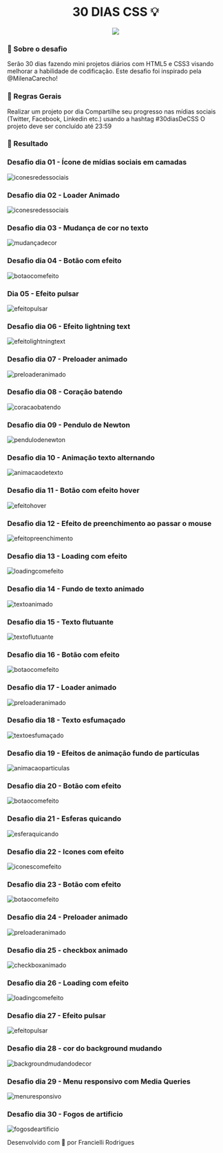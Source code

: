 <h1 align="center">
30 DIAS CSS 💡
</h1>
<p align="center">
<a target="_blank" rel="noopener noreferrer" href="https://camo.githubusercontent.com/66fe19848b26f90cf13a99b798f742a9e7809b27/68747470733a2f2f696d672e736869656c64732e696f2f62616467652f746563682d66726f6e742d2d656e642d627269676874677265656e"><img src="https://camo.githubusercontent.com/66fe19848b26f90cf13a99b798f742a9e7809b27/68747470733a2f2f696d672e736869656c64732e696f2f62616467652f746563682d66726f6e742d2d656e642d627269676874677265656e" data-canonical-src="https://img.shields.io/badge/tech-front--end-brightgreen" style="max-width:100%;"></a>

### 🧐 Sobre o desafio 


Serão 30 dias fazendo mini projetos diários com HTML5 e CSS3 visando melhorar a habilidade de codificação. Este desafio foi inspirado pela @MilenaCarecho!

### 🚨 Regras Gerais

Realizar um projeto por dia
Compartilhe seu progresso nas mídias sociais (Twitter, Facebook, Linkedin etc.) usando a hashtag #30diasDeCSS
O projeto deve ser concluído até 23:59

### 🎉 Resultado

### Desafio dia 01 - Ícone de mídias sociais em camadas
<img alt="iconesredessociais" src="https://ik.imagekit.io/atnyozbx9v/redessociais_qyAJc0W5h.gif">


### Desafio dia 02 - Loader Animado
<img alt="iconesredessociais" src="https://ik.imagekit.io/atnyozbx9v/loading_bw8wbp9LT.gif">


### Desafio dia 03 - Mudança de cor no texto
<img alt="mudançadecor" src="https://ik.imagekit.io/atnyozbx9v/needdcoffee_TqSzTCKmR.gif">

### Desafio dia 04 - Botão com efeito
<img alt="botaocomefeito" src="https://ik.imagekit.io/atnyozbx9v/botaohover_qsIO-ZWj9.gif">

### Dia 05 - Efeito pulsar
<img alt="efeitopulsar" src="https://ik.imagekit.io/atnyozbx9v/heart_YhBHcsI2dt.gif">

### Desafio dia 06 - Efeito lightning text
<img alt="efeitolightningtext" src="https://ik.imagekit.io/atnyozbx9v/efeito_GtOSH2lqd.gif">

### Desafio dia 07 - Preloader animado
<img alt="preloaderanimado" src="https://ik.imagekit.io/atnyozbx9v/preloader_animado_IYusYHJfD.gif">

### Desafio dia 08 - Coração batendo
<img alt="coracaobatendo" src="https://ik.imagekit.io/atnyozbx9v/cora__obatendo_IkYQJzCC3g.gif">

### Desafio dia 09 - Pendulo de Newton
<img alt="pendulodenewton" src="https://ik.imagekit.io/atnyozbx9v/pendulo_3kxEA7u8k6.gif">

### Desafio dia 10 - Animação texto alternando
<img alt="animacaodetexto" src="https://ik.imagekit.io/atnyozbx9v/eu_amo_cCwSnDBD-.gif">

### Desafio dia 11 - Botão com efeito hover
<img alt="efeitohover" src="https://ik.imagekit.io/atnyozbx9v/botaoefeitohover_iX9LerY56.gif">

### Desafio dia 12 - Efeito de preenchimento ao passar o mouse
<img alt="efeitopreenchimento" src="https://ik.imagekit.io/atnyozbx9v/efeitopreenchimento_rZOX451F6.gif">

### Desafio dia 13 - Loading com efeito
<img alt="loadingcomefeito" src="https://ik.imagekit.io/atnyozbx9v/loadingcomefeito_cPiTYvjPm.gif">

### Desafio dia 14 - Fundo de texto animado
<img alt="textoanimado" src="https://ik.imagekit.io/atnyozbx9v/textoanimado_F0OtauQHK.gif">

### Desafio dia 15 - Texto flutuante
<img alt="textoflutuante" src="https://ik.imagekit.io/atnyozbx9v/particulas_thkwYL49A.gif">

### Desafio dia 16 - Botão com efeito
<img alt="botaocomefeito" src="https://ik.imagekit.io/atnyozbx9v/botaocomefeitos_8fQypaEPa.gif">

### Desafio dia 17 - Loader animado
<img alt="preloaderanimado" src="https://ik.imagekit.io/atnyozbx9v/loaderanimado_4mYog59ct.gif">

### Desafio dia 18 - Texto esfumaçado
<img alt="textoesfumaçado" src="https://ik.imagekit.io/atnyozbx9v/textoesfuma_ado_aOZ6DlOoX.gif">

### Desafio dia 19 - Efeitos de animação fundo de partículas
<img alt="animacaoparticulas" src="https://ik.imagekit.io/atnyozbx9v/anima__o2_Qnnzd4i-f.gif">

### Desafio dia 20 - Botão com efeito
<img alt="botaocomefeito" src="https://ik.imagekit.io/atnyozbx9v/botaocomefeito2_3Nr9ZNggw.gif">

### Desafio dia 21 - Esferas quicando
<img alt="esferaquicando" src="https://ik.imagekit.io/atnyozbx9v/esferas_Ku2uPgSyh.gif">

### Desafio dia 22 - Icones com efeito
<img alt="iconescomefeito" src="https://ik.imagekit.io/atnyozbx9v/iconescomefeito_sVB3DYQuF.gif">

### Desafio dia 23 - Botão com efeito
<img alt="botaocomefeito" src="https://ik.imagekit.io/atnyozbx9v/botaocomefeito3_niR5YKOaS5.gif">

### Desafio dia 24 - Preloader animado
<img alt="preloaderanimado" src="https://ik.imagekit.io/atnyozbx9v/preloaderanimado_-iexzcrtd.gif">

### Desafio dia 25 - checkbox animado
<img alt="checkboxanimado" src="https://ik.imagekit.io/atnyozbx9v/checkboxanimado_PP3dUEq08.gif">

### Desafio dia 26 - Loading com efeito
<img alt="loadingcomefeito" src="https://ik.imagekit.io/atnyozbx9v/Loadercomefeito_yDAr_9eJB.gif">

### Desafio dia 27 - Efeito pulsar
<img alt="efeitopulsar" src="https://ik.imagekit.io/atnyozbx9v/efeitopulsar3_lzoLj8QDYJ.gif">

### Desafio dia 28 - cor do background mudando
<img alt="backgroundmudandodecor" src="https://ik.imagekit.io/atnyozbx9v/corbackground_eY6m8D5sK.gif">

### Desafio dia 29 - Menu responsivo com Media Queries
<img alt="menuresponsivo" src="https://ik.imagekit.io/atnyozbx9v/menuresponsivo_BdXBAQbtk.gif">

### Desafio dia 30 - Fogos de artificio
<img alt="fogosdeartificio" src="https://ik.imagekit.io/atnyozbx9v/fogosdeartificio_8zqWBdn9d.gif"><br>


  Desenvolvido com 💜 por Francielli Rodrigues

